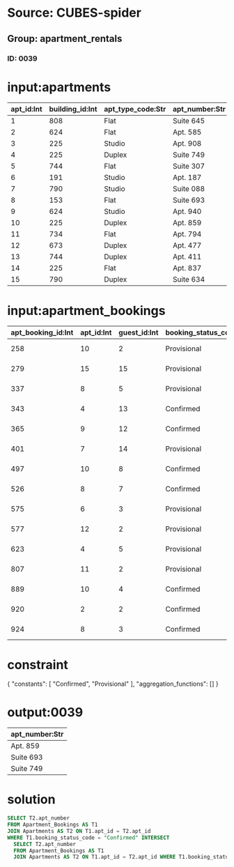 # Source: CUBES-spider
## Group: apartment_rentals
### ID: 0039

# input:apartments

| apt_id:Int | building_id:Int | apt_type_code:Str | apt_number:Str | bathroom_count:Int | bedroom_count:Int | room_count:Str |
|---|---|---|---|---|---|---|
| 1 | 808 | Flat | Suite 645 | 1 | 3 | 7 |
| 2 | 624 | Flat | Apt. 585 | 2 | 4 | 5 |
| 3 | 225 | Studio | Apt. 908 | 1 | 6 | 7 |
| 4 | 225 | Duplex | Suite 749 | 1 | 5 | 8 |
| 5 | 744 | Flat | Suite 307 | 2 | 4 | 9 |
| 6 | 191 | Studio | Apt. 187 | 3 | 5 | 9 |
| 7 | 790 | Studio | Suite 088 | 2 | 4 | 6 |
| 8 | 153 | Flat | Suite 693 | 2 | 3 | 9 |
| 9 | 624 | Studio | Apt. 940 | 1 | 4 | 8 |
| 10 | 225 | Duplex | Apt. 859 | 2 | 3 | 6 |
| 11 | 734 | Flat | Apt. 794 | 1 | 5 | 3 |
| 12 | 673 | Duplex | Apt. 477 | 2 | 6 | 3 |
| 13 | 744 | Duplex | Apt. 411 | 2 | 5 | 9 |
| 14 | 225 | Flat | Apt. 837 | 2 | 4 | 8 |
| 15 | 790 | Duplex | Suite 634 | 3 | 6 | 8 |

# input:apartment_bookings

| apt_booking_id:Int | apt_id:Int | guest_id:Int | booking_status_code:Str | booking_start_date:Str | booking_end_date:Str |
|---|---|---|---|---|---|
| 258 | 10 | 2 | Provisional | 2016-09-26 17:13:49 | 2017-10-07 11:38:48 |
| 279 | 15 | 15 | Provisional | 2016-04-01 06:28:08 | 2017-10-25 11:08:42 |
| 337 | 8 | 5 | Provisional | 2017-03-13 16:20:14 | 2018-02-19 16:59:08 |
| 343 | 4 | 13 | Confirmed | 2016-08-04 10:33:00 | 2017-09-29 12:43:50 |
| 365 | 9 | 12 | Confirmed | 2017-02-11 14:34:14 | 2017-10-07 20:47:19 |
| 401 | 7 | 14 | Provisional | 2016-05-24 20:09:38 | 2017-10-03 01:56:21 |
| 497 | 10 | 8 | Confirmed | 2016-07-25 02:57:04 | 2017-09-28 11:08:15 |
| 526 | 8 | 7 | Confirmed | 2016-11-26 05:04:31 | 2018-02-25 15:15:37 |
| 575 | 6 | 3 | Provisional | 2017-05-13 18:17:20 | 2017-10-06 11:15:58 |
| 577 | 12 | 2 | Provisional | 2017-03-04 02:23:49 | 2018-02-06 16:57:05 |
| 623 | 4 | 5 | Provisional | 2016-06-07 05:05:18 | 2017-11-13 13:59:45 |
| 807 | 11 | 2 | Provisional | 2016-04-17 12:53:59 | 2018-03-20 17:32:58 |
| 889 | 10 | 4 | Confirmed | 2016-09-28 05:00:50 | 2017-09-30 18:41:04 |
| 920 | 2 | 2 | Confirmed | 2017-04-07 04:53:27 | 2017-11-29 12:59:42 |
| 924 | 8 | 3 | Confirmed | 2017-07-03 14:15:56 | 2017-11-12 01:05:09 |

# constraint

{
  "constants": [
    "Confirmed",
    "Provisional"
  ],
  "aggregation_functions": []
}

# output:0039

| apt_number:Str |
|---|
| Apt. 859 |
| Suite 693 |
| Suite 749 |

# solution

```sql
SELECT T2.apt_number
FROM Apartment_Bookings AS T1
JOIN Apartments AS T2 ON T1.apt_id = T2.apt_id
WHERE T1.booking_status_code = "Confirmed" INTERSECT
  SELECT T2.apt_number
  FROM Apartment_Bookings AS T1
  JOIN Apartments AS T2 ON T1.apt_id = T2.apt_id WHERE T1.booking_status_code = "Provisional"
```
